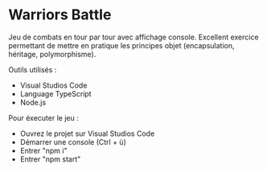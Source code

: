 # Warriors Battle
Jeu de combats en tour par tour avec affichage console. 
Excellent exercice permettant de mettre en pratique les principes objet (encapsulation, héritage, polymorphisme). 


Outils utilisés :
* Visual Studios Code
* Language TypeScript
* Node.js

Pour éxecuter le jeu : 
- Ouvrez le projet sur Visual Studios Code
- Démarrer une console (Ctrl + ù)
- Entrer "npm i"
- Entrer "npm start" 

